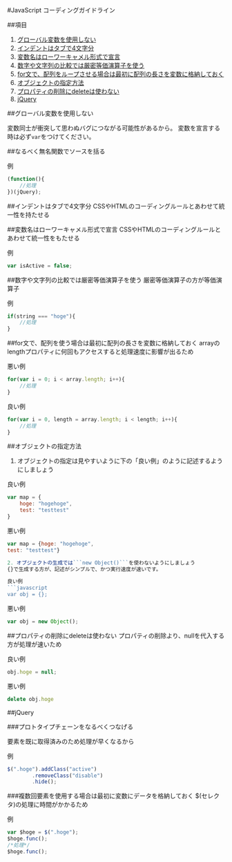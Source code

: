#JavaScript コーディングガイドライン

##項目

  1. [グローバル変数を使用しない](#グローバル変数を使用しない)
  1. [インデントはタブで4文字分](#インデントはタブで4文字分)
  1. [変数名はローワーキャメル形式で宣言](#変数名はローワーキャメル形式で宣言)
  1. [数字や文字列の比較では厳密等価演算子を使う](#数字や文字列の比較では厳密等価演算子を使う)
  1. [for文で、配列をループさせる場合は最初に配列の長さを変数に格納しておく](#for文で、配列を使う場合は最初に配列の長さを変数に格納しておく)
  1. [オブジェクトの指定方法](#オブジェクトの指定方法)
  1. [プロパティの削除にdeleteは使わない](#プロパティの削除にdeleteは使わない)
  1. [jQuery](#jQuery)

##グローバル変数を使用しない

変数同士が衝突して思わぬバグにつながる可能性があるから。
変数を宣言する時は必ず```var```をつけてください。

##なるべく無名関数でソースを括る

例

```javascript
(function(){
	//処理
})(jQuery);

```

##インデントはタブで4文字分
CSSやHTMLのコーディングルールとあわせて統一性を持たせる

##変数名はローワーキャメル形式で宣言
CSSやHTMLのコーディングルールとあわせて統一性をもたせる

例

```javascript
var isActive = false;
```

##数字や文字列の比較では厳密等価演算子を使う
厳密等価演算子の方が等価演算子

例
```javascript
if(string === "hoge"){
	//処理
}
```
##for文で、配列を使う場合は最初に配列の長さを変数に格納しておく
arrayのlengthプロパティに何回もアクセスすると処理速度に影響が出るため

悪い例
```javascript
for(var i = 0; i < array.length; i++){
	//処理
}
```
良い例
```javascript
for(var i = 0, length = array.length; i < length; i++){
	//処理
}
```

##オブジェクトの指定方法
1. オブジェクトの指定は見やすいように下の「良い例」のように記述するようにしましょう

良い例
```javascript
var map = {
	hoge: "hogehoge",
	test: "testtest"
}
```

悪い例
```javascript
var map = {hoge: "hogehoge",
test: "testtest"}

2. オブジェクトの生成では```new Object()```を使わないようにしましょう
{}で生成する方が、記述がシンプルで、かつ実行速度が速いです。

良い例
```javascript
var obj = {};
```

悪い例
```javascript
var obj = new Object();
```

##プロパティの削除にdeleteは使わない
プロパティの削除より、nullを代入する方が処理が速いため

良い例
```javascript
obj.hoge = null;
```

悪い例

```javascript
delete obj.hoge
```

##jQuery

###プロトタイプチェーンをなるべくつなげる

要素を既に取得済みのため処理が早くなるから

例

```javascript
$(".hoge").addClass("active")
		.removeClass("disable")
		.hide();
```

###複数回要素を使用する場合は最初に変数にデータを格納しておく
$(セレクタ)の処理に時間がかかるため

例

```javascript
var $hoge = $(".hoge");
$hoge.func();
/*処理*/
$hoge.func();
```

